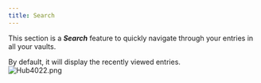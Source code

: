 ```yaml
---
title: Search
---
```

This section is a ***Search*** feature to quickly navigate through your entries in all your vaults.  

By default, it will display the recently viewed entries.  
![Hub4022.png](/img/en/hub/Hub4022.png) 

